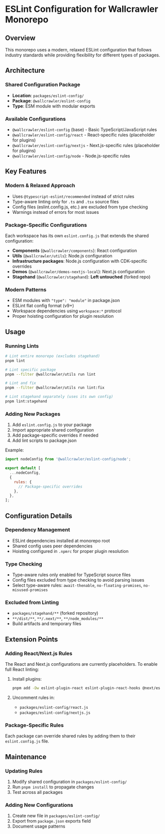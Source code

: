 # ESLint Configuration for Wallcrawler Monorepo

## Overview

This monorepo uses a modern, relaxed ESLint configuration that follows industry standards while providing flexibility for different types of packages.

## Architecture

### Shared Configuration Package

- **Location**: `packages/eslint-config/`
- **Package**: `@wallcrawler/eslint-config`
- **Type**: ESM module with modular exports

### Available Configurations

- `@wallcrawler/eslint-config` (base) - Basic TypeScript/JavaScript rules
- `@wallcrawler/eslint-config/react` - React-specific rules (placeholder for plugins)
- `@wallcrawler/eslint-config/nextjs` - Next.js-specific rules (placeholder for plugins)
- `@wallcrawler/eslint-config/node` - Node.js-specific rules

## Key Features

### Modern & Relaxed Approach

- Uses `@typescript-eslint/recommended` instead of strict rules
- Type-aware linting only for `.ts` and `.tsx` source files
- Config files (eslint.config.js, etc.) are excluded from type checking
- Warnings instead of errors for most issues

### Package-Specific Configurations

Each workspace has its own `eslint.config.js` that extends the shared configuration:

- **Components** (`@wallcrawler/components`): React configuration
- **Utils** (`@wallcrawler/utils`): Node.js configuration
- **Infrastructure packages**: Node.js configuration with CDK-specific overrides
- **Demos** (`@wallcrawler/demos-nextjs-local`): Next.js configuration
- **Stagehand** (`@wallcrawler/stagehand`): **Left untouched** (forked repo)

### Modern Patterns

- ESM modules with `"type": "module"` in package.json
- ESLint flat config format (v9+)
- Workspace dependencies using `workspace:*` protocol
- Proper hoisting configuration for plugin resolution

## Usage

### Running Lints

```bash
# Lint entire monorepo (excludes stagehand)
pnpm lint

# Lint specific package
pnpm --filter @wallcrawler/utils run lint

# Lint and fix
pnpm --filter @wallcrawler/utils run lint:fix

# Lint stagehand separately (uses its own config)
pnpm lint:stagehand
```

### Adding New Packages

1. Add `eslint.config.js` to your package
2. Import appropriate shared configuration
3. Add package-specific overrides if needed
4. Add lint scripts to package.json

Example:

```javascript
import nodeConfig from '@wallcrawler/eslint-config/node';

export default [
  ...nodeConfig,
  {
    rules: {
      // Package-specific overrides
    },
  },
];
```

## Configuration Details

### Dependency Management

- ESLint dependencies installed at monorepo root
- Shared config uses peer dependencies
- Hoisting configured in `.npmrc` for proper plugin resolution

### Type Checking

- Type-aware rules only enabled for TypeScript source files
- Config files excluded from type checking to avoid parsing issues
- Select type-aware rules: `await-thenable`, `no-floating-promises`, `no-misused-promises`

### Excluded from Linting

- `packages/stagehand/**` (forked repository)
- `**/dist/**`, `**/.next/**`, `**/node_modules/**`
- Build artifacts and temporary files

## Extension Points

### Adding React/Next.js Rules

The React and Next.js configurations are currently placeholders. To enable full React linting:

1. Install plugins:

   ```bash
   pnpm add -Dw eslint-plugin-react eslint-plugin-react-hooks @next/eslint-plugin-next
   ```

2. Uncomment rules in:
   - `packages/eslint-config/react.js`
   - `packages/eslint-config/nextjs.js`

### Package-Specific Rules

Each package can override shared rules by adding them to their `eslint.config.js` file.

## Maintenance

### Updating Rules

1. Modify shared configuration in `packages/eslint-config/`
2. Run `pnpm install` to propagate changes
3. Test across all packages

### Adding New Configurations

1. Create new file in `packages/eslint-config/`
2. Export from `package.json` exports field
3. Document usage patterns
